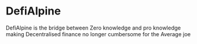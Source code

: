 # DefiAlpine
DefiAlpine is the bridge between Zero knowledge and pro knowledge making Decentralised finance no longer cumbersome for the Average joe 
